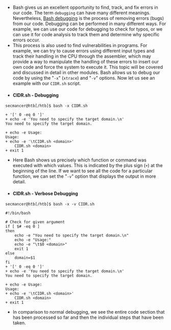 - Bash gives us an excellent opportunity to find, track, and fix errors in our code. The term `debugging` can have many different meanings. Nevertheless, [Bash debugging](https://tldp.org/LDP/Bash-Beginners-Guide/html/sect_02_03.html) is the process of removing errors (bugs) from our code. Debugging can be performed in many different ways. For example, we can use our code for debugging to check for typos, or we can use it for code analysis to track them and determine why specific errors occur.
- This process is also used to find vulnerabilities in programs. For example, we can try to cause errors using different input types and track their handling in the CPU through the assembler, which may provide a way to manipulate the handling of these errors to insert our own code and force the system to execute it. This topic will be covered and discussed in detail in other modules. Bash allows us to debug our code by using the "`-x`" (`xtrace`) and "`-v`" options. Now let us see an example with our `CIDR.sh` script.
- #### CIDR.sh - Debugging
```shell-session
secmancer@htb[/htb]$ bash -x CIDR.sh

+ '[' 0 -eq 0 ']'
+ echo -e 'You need to specify the target domain.\n'
You need to specify the target domain.

+ echo -e Usage:
Usage:
+ echo -e '\tCIDR.sh <domain>'
	CIDR.sh <domain>
+ exit 1
```
- Here Bash shows us precisely which function or command was executed with which values. This is indicated by the plus sign (`+`) at the beginning of the line. If we want to see all the code for a particular function, we can set the "`-v`" option that displays the output in more detail.
- #### CIDR.sh - Verbose Debugging
```shell-session
secmancer@htb[/htb]$ bash -x -v CIDR.sh

#!/bin/bash

# Check for given argument
if [ $# -eq 0 ]
then
	echo -e "You need to specify the target domain.\n"
	echo -e "Usage:"
	echo -e "\t$0 <domain>"
	exit 1
else
	domain=$1
fi
+ '[' 0 -eq 0 ']'
+ echo -e 'You need to specify the target domain.\n'
You need to specify the target domain.

+ echo -e Usage:
Usage:
+ echo -e '\tCIDR.sh <domain>'
	CIDR.sh <domain>
+ exit 1
```
- In comparison to normal debugging, we see the entire code section that has been processed so far and then the individual steps that have been taken.